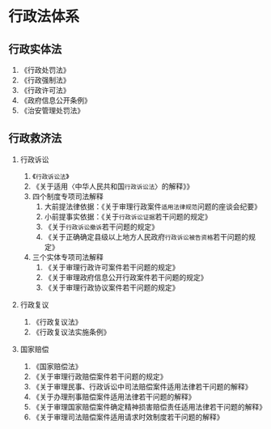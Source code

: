 # 行政法体系

## 行政实体法

1. 《行政处罚法》
2. 《行政强制法》
3. 《行政许可法》
4. 《政府信息公开条例》
5. 《治安管理处罚法》


## 行政救济法

1. 行政诉讼
    1. 《`行政诉讼法`》
    2. 《关于适用〈中华人民共和国`行政诉讼法`〉的解释》》
    3. 四个制度专项司法解释
        1. 大前提法律依据：《关于审理行政案件`适用法律规范`问题的座谈会纪要》
        2. 小前提事实依据：《关于`行政诉讼证据`若干问题的规定》
        3. 《关于`行政诉讼撤诉`若干问题的规定》
        4. 《关于正确确定县级以上地方人民政府`行政诉讼被告资格`若干问题的规定》
    4. 三个实体专项司法解释
        1. 《关于审理行政许可案件若干问题的规定》
        2. 《关于审理政府信息公开行政案件若干问题的规定》
        3. 《关于审理行政协议案件若干问题的规定》
2. 行政复议

    1. 《行政复议法》
    2. 《行政复议法实施条例》

3. 国家赔偿

    1. 《国家赔偿法》
    2. 《关于审理行政赔偿案件若干问题的规定》
    3. 《关于审理民事、行政诉讼中司法赔偿案件适用法律若干问题的解释》
    4. 《关于办理刑事赔偿案件适用法律若干问题的解释》
    5. 《关于审理国家赔偿案件确定精神损害赔偿责任适用法律若干问题的解释》
    6. 《关于审理司法赔偿案件适用请求时效制度若干问题的解释》































